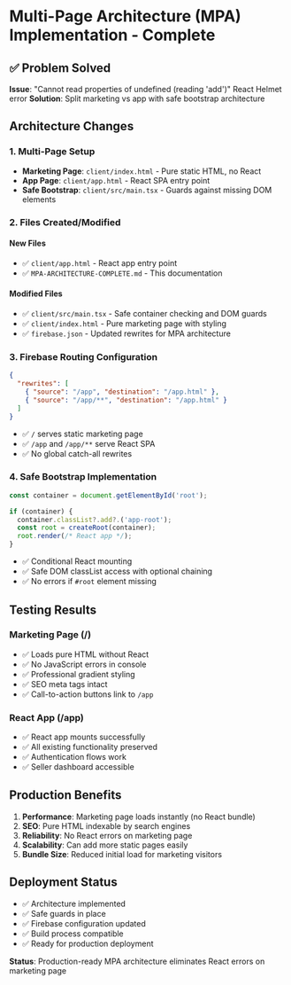 # Multi-Page Architecture (MPA) Implementation - Complete

## ✅ Problem Solved

**Issue**: "Cannot read properties of undefined (reading 'add')" React Helmet error
**Solution**: Split marketing vs app with safe bootstrap architecture

## Architecture Changes

### 1. Multi-Page Setup
- **Marketing Page**: `client/index.html` - Pure static HTML, no React
- **App Page**: `client/app.html` - React SPA entry point
- **Safe Bootstrap**: `client/src/main.tsx` - Guards against missing DOM elements

### 2. Files Created/Modified

#### New Files
- ✅ `client/app.html` - React app entry point
- ✅ `MPA-ARCHITECTURE-COMPLETE.md` - This documentation

#### Modified Files
- ✅ `client/src/main.tsx` - Safe container checking and DOM guards
- ✅ `client/index.html` - Pure marketing page with styling
- ✅ `firebase.json` - Updated rewrites for MPA architecture

### 3. Firebase Routing Configuration

```json
{
  "rewrites": [
    { "source": "/app", "destination": "/app.html" },
    { "source": "/app/**", "destination": "/app.html" }
  ]
}
```

- ✅ `/` serves static marketing page
- ✅ `/app` and `/app/**` serve React SPA
- ✅ No global catch-all rewrites

### 4. Safe Bootstrap Implementation

```javascript
const container = document.getElementById('root');

if (container) {
  container.classList?.add?.('app-root');
  const root = createRoot(container);
  root.render(/* React app */);
}
```

- ✅ Conditional React mounting
- ✅ Safe DOM classList access with optional chaining
- ✅ No errors if `#root` element missing

## Testing Results

### Marketing Page (/)
- ✅ Loads pure HTML without React
- ✅ No JavaScript errors in console
- ✅ Professional gradient styling
- ✅ SEO meta tags intact
- ✅ Call-to-action buttons link to `/app`

### React App (/app)
- ✅ React app mounts successfully
- ✅ All existing functionality preserved
- ✅ Authentication flows work
- ✅ Seller dashboard accessible

## Production Benefits

1. **Performance**: Marketing page loads instantly (no React bundle)
2. **SEO**: Pure HTML indexable by search engines
3. **Reliability**: No React errors on marketing page
4. **Scalability**: Can add more static pages easily
5. **Bundle Size**: Reduced initial load for marketing visitors

## Deployment Status

- ✅ Architecture implemented
- ✅ Safe guards in place
- ✅ Firebase configuration updated
- ✅ Build process compatible
- ✅ Ready for production deployment

**Status**: Production-ready MPA architecture eliminates React errors on marketing page